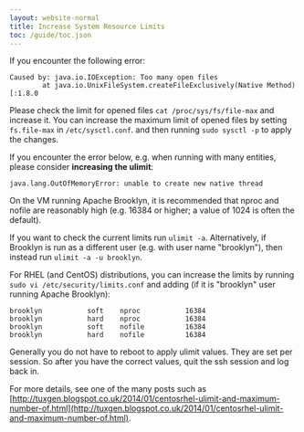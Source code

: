 ```yaml
---
layout: website-normal
title: Increase System Resource Limits
toc: /guide/toc.json
---
```


If you encounter the following error:

    Caused by: java.io.IOException: Too many open files
            at java.io.UnixFileSystem.createFileExclusively(Native Method)[:1.8.0

Please check the limit for opened files `cat /proc/sys/fs/file-max` and increase it.
You can increase the maximum limit of opened files by setting `fs.file-max` in `/etc/sysctl.conf`.
and then running `sudo sysctl -p` to apply the changes.


If you encounter the error below, e.g. when running with many entities, please consider **increasing the ulimit**:

    java.lang.OutOfMemoryError: unable to create new native thread

On the VM running Apache Brooklyn, it is recommended that nproc and nofile are reasonably high 
(e.g. 16384 or higher; a value of 1024 is often the default).

If you want to check the current limits run `ulimit -a`. Alternatively, if Brooklyn is run as a 
different user (e.g. with user name "brooklyn"), then instead run `ulimit -a -u brooklyn`.

For RHEL (and CentOS) distributions, you can increase the limits by running
`sudo vi /etc/security/limits.conf` and adding (if it is "brooklyn" user running Apache Brooklyn):

    brooklyn           soft    nproc           16384
    brooklyn           hard    nproc           16384
    brooklyn           soft    nofile          16384
    brooklyn           hard    nofile          16384

Generally you do not have to reboot to apply ulimit values. They are set per session.
So after you have the correct values, quit the ssh session and log back in.

For more details, see one of the many posts such as 
[http://tuxgen.blogspot.co.uk/2014/01/centosrhel-ulimit-and-maximum-number-of.html](http://tuxgen.blogspot.co.uk/2014/01/centosrhel-ulimit-and-maximum-number-of.html).
